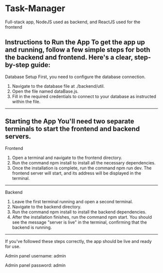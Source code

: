 # Task-Manager
Full-stack app, NodeJS used as backend, and ReactJS used for the frontend

Instructions to Run the App
To get the app up and running,  follow a few simple steps for both the backend and frontend. Here's a clear, step-by-step guide:
-------------------------------------------------------
Database Setup
First, you need to configure the database connection.

1. Navigate to the database file at ./backend/util.
2. Open the file named dataBase.js.
3. Fill in the required credentials to connect to your database as instructed within the file.
-------------------------------------------------------
Starting the App
You'll need two separate terminals to start the frontend and backend servers.
-------------------------------------------------------
Frontend

1. Open a terminal and navigate to the frontend directory.
2. Run the command npm install to install all the necessary dependencies.
3. Once the installation is complete, run the command npm run dev. The frontend server will start, and its address will be displayed in the terminal.
-------------------------------------------------------
Backend

1. Leave the first terminal running and open a second terminal.
2. Navigate to the backend directory.
3. Run the command npm install to install the backend dependencies.
4. After the installation finishes, run the command npm start. You should see the message "server is live" in the terminal, confirming that the backend is running.
-------------------------------------------------------
If you've followed these steps correctly, the app should be live and ready for use.

Admin panel username: admin

Admin panel password: admin
